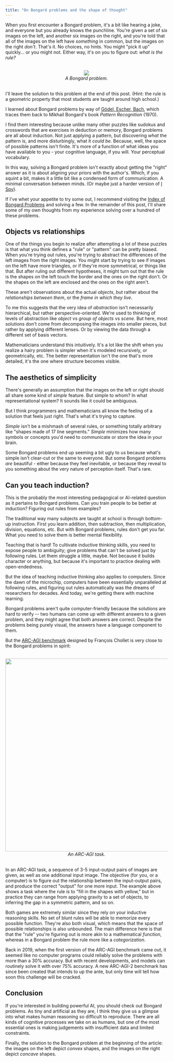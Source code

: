 ```yaml
---
title: "On Bongard problems and the shape of thought"
---
```


When you first encounter a Bongard problem, it's a bit like hearing a joke, and everyone but you already knows the punchline.
You're given a set of six images on the left, and another six images on the right, and you're told that all of the images on the left have _something_ in common, but the images on the right _don't_.
That's it.
No choices, no hints.
You might "pick it up" quickly... or you might not.
Either way, it's on you to figure out:
_what is the rule?_

<center>

<br>
<img src="/blog/assets/images/bongard-004.gif">
<br>
<i>A Bongard problem.</i>
<br>
<br>

</center>

I'll leave the solution to this problem at the end of this post. (Hint: the rule is a geometric property that most students are taught around high school.)

I learned about Bongard problems by way of [Gödel, Escher, Bach](https://en.wikipedia.org/wiki/G%C3%B6del,_Escher,_Bach), which traces them back to Mikhail Bongard's book _Pattern Recognition_ (1970).

I find them interesting because unlike many other puzzles like sudokus and crosswords that are exercises in deduction or memory, Bongard problems are all about induction.
Not just applying a pattern, but discovering _what_ the pattern is, and more disturbingly, what it _could be_.
Because, well, the space of possible patterns isn't finite.
It's more of a function of what ideas you have available to you - your cognitive language, if you will.
Your perceptual vocabulary.

In this way, solving a Bongard problem isn't exactly about getting the "right" answer as it is about aligning your priors with the author's.
Which, if you squint a bit, makes it a little bit like a condensed form of communication.
A minimal conversation between minds.
(Or maybe just a harder version of [I Spy](https://en.wikipedia.org/wiki/I_spy)).

If I've whet your appetite to try some out, I recommend visiting the [Index of Bongard Problems](https://www.foundalis.com/res/bps/bpidx.htm) and solving a few.
In the remainder of this post, I'll share some of my own thoughts from my experience solving over a hundred of these problems.

## Objects vs relationships

One of the things you begin to realize after attempting a lot of these puzzles is that what you think defines a "rule" or "pattern" can be pretty biased.
When you're trying out rules, you're trying to abstract the differences of the left images from the right images.
You might start by trying to see if images on the left have more triangles, or if they're more symmetrical, or things like that.
But after ruling out different hypotheses, it might turn out that the rule is the shapes on the left touch the border and the ones on the right don't.
Or the shapes on the left are enclosed and the ones on the right aren't.

These aren't observations about the actual _objects_, but rather about the _relationships between them_, or the _frame in which they live_.

To me this suggests that the very idea of _abstraction_ isn't necessarily hierarchical, but rather perspective-oriented.
We're used to thinking of levels of abstraction like _object_ vs _group of objects_ vs _scene_.
But here, most solutions don't come from decomposing the images into smaller pieces, but rather by applying different lenses.
Or by viewing the data through a different set of basis vectors.

Mathematicians understand this intuitively.
It's a lot like the shift when you realize a hairy problem is simpler when it's modeled recursively, or geometrically, etc.
The better representation isn't the one that's more detailed, it's the one where structure becomes visible.

## The aesthetics of simplicity

There's generally an assumption that the images on the left or right should all share some kind of _simple_ feature.
But simple to whom?
In what representational system?
It sounds like it could be ambiguous.

But I think programmers and mathematicians all know the feeling of a solution that feels just right.
That's what it's trying to capture.

_Simple_ isn't be a mishmash of several rules, or something totally arbitrary like "shapes made of 17 line segments."
_Simple_ minimizes how many symbols or concepts you'd need to communicate or store the idea in your brain.

Some Bongard problems end up seeming a bit ugly to us because what's simple isn't clear-cut or the same to everyone.
But some Bongard problems _are_ beautiful - either because they feel inevitable, or because they reveal to you something about the very nature of perception itself.
That's rare.

## Can you teach induction?

This is the probably the most interesting pedagogical or AI-related question as it pertains to Bongard problems.
Can you train people to be better at induction?
Figuring out rules from examples?

The traditional way many subjects are taught at school is through bottom-up instruction. First you learn addition, then subtraction, then multiplication, division, equations, etc.
But with Bongard problems, rules don't get you far.
What you need to solve them is better mental flexibility.

Teaching that is hard!
To cultivate inductive thinking skills, you need to expose people to ambiguity; give problems that can't be solved just by following rules.
Let them struggle a little, maybe.
Not because it builds character or anything, but because it's important to practice dealing with open-endedness.

But the idea of teaching inductive thinking also applies to computers.
Since the dawn of the microchip, computers have been essentially unparalleled at following rules, and figuring out rules automatically was the dreams of researchers for decades.
And today, we're getting there with machine learning.

Bongard problems aren't quite computer-friendly because the solutions are hard to verify -- two humans can come up with different answers to a given problem, and they might agree that both answers are correct.
Despite the problems being purely visual, the answers have a language component to them.

But the [ARC-AGI benchmark](https://arcprize.org/arc-agi) designed by François Chollet is very close to the Bongard problems in spirit:

<center>

<br>
<img src="/blog/assets/images/arc-example-task.jpg" width="600">
<br>
<i>An ARC-AGI task.</i>
<br>
<br>

</center>

In an ARC-AGI task, a sequence of 3-5 input-output pairs of images are given, as well as one additional input image.
The objective (for you, or a computer) is to figure out the relationship between the input-output pairs, and produce the correct "output" for one more input.
The example above shows a task where the rule is to "fill in the shapes with yellow," but in practice they can range from applying gravity to a set of objects, to inferring the gap in a symmetric pattern, and so on.

Both games are extremely similar since they rely on your inductive reasoning skills.
No set of blunt rules will be able to memorize every possible function.
They're also both visual, which means that the space of possible relationships is also unbounded.
The main difference here is that that the "rule" you're figuring out is more akin to a mathematical _function_, whereas in a Bongard problem the rule more like a _categorization_.

Back in 2019, when the first version of the ARC-AGI benchmark came out, it seemed like no computer programs could reliably solve the problems with more than a 30% accuracy.
But with recent developments, and models can routinely solve it with over 75% accuracy.
A new ARC-AGI-2 benchmark has since been created that intends to up the ante, but only time will tell how soon this challenge will be cracked.

## Conclusion

If you're interested in building powerful AI, you should check out Bongard problems.
As tiny and artificial as they are, I think they give us a glimpse into what makes human reasoning so difficult to reproduce.
There are all kinds of cognitive processes we take on as humans, but one of the most essential ones is making judgements with insufficient data and limited constraints.

Finally, the solution to the Bongard problem at the beginning of the article: the images on the left depict _convex_ shapes, and the images on the right depict _concave_ shapes.
